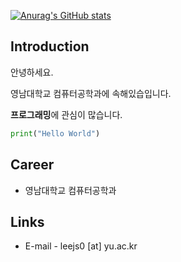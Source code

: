 [![Anurag's GitHub stats](https://github-readme-stats.vercel.app/api?username=awidksp9843&show_icons=true&theme=ambient_gradient)](https://github.com/anuraghazra/github-readme-stats)

## Introduction
안녕하세요.

영남대학교 컴퓨터공학과에 속해있습입니다.

**프로그래밍**에 관심이 많습니다.

```python
print("Hello World")
```

## Career
- 영남대학교 컴퓨터공학과

## Links
- E-mail - leejs0 [at] yu.ac.kr

